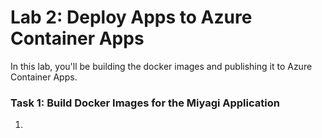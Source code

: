 # Lab 2: Deploy Apps to Azure Container Apps

In this lab, you'll be building the docker images and publishing it to Azure Container Apps.

### Task 1: Build Docker Images for the Miyagi Application

1. 
